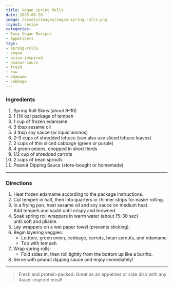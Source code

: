 ```yaml
---
title: Vegan Spring Rolls
date: 2025-06-26
image: /assets/images/vegan-spring-rolls.png
layout: recipe
categories:
- Easy Vegan Recipes
- Appetizers
tags:
- spring-rolls
- vegan
- asian-inspired
- peanut-sauce
- fresh
- raw
- edamame
- cabbage
---
```


### Ingredients

1. Spring Roll Skins (about 8–10)  
2. 1 (14 oz) package of tempeh  
3. 1 cup of frozen edamame  
4. 3 tbsp sesame oil  
5. 3 tbsp soy sauce (or liquid aminos)  
6. 2–3 cups of shredded lettuce (can also use sliced lettuce leaves)  
7. 2 cups of thin sliced cabbage (green or purple)  
8. 4 green onions, chopped in short thirds  
9. 1/2 cup of shredded carrots  
10. 2 cups of bean sprouts  
11. Peanut Dipping Sauce (store-bought or homemade)  

---

### Directions

1. Heat frozen edamame according to the package instructions.  
2. Cut tempeh in half, then into quarters or thinner strips for easier rolling.  
3. In a frying pan, heat sesame oil and soy sauce on medium heat.  
   Add tempeh and sauté until crispy and browned.  
4. Soak spring roll wrappers in warm water (about 15–30 sec)  
   until soft and pliable.  
5. Lay wrappers on a wet paper towel (prevents sticking).  
6. Begin layering veggies:  
   - Lettuce, green onion, cabbage, carrots, bean sprouts, and edamame  
   - Top with tempeh  
7. Wrap spring rolls:  
   - Fold sides in, then roll tightly from the bottom up like a burrito.  
8. Serve with peanut dipping sauce and enjoy immediately!

---

> Fresh and protein-packed. Great as an appetizer or side dish with any Asian-inspired meal!


